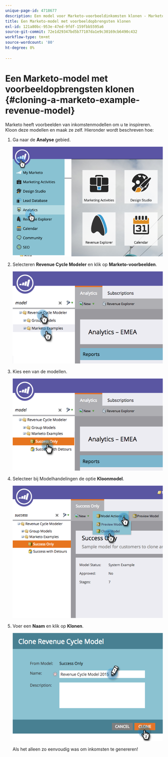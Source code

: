 ```yaml
---
unique-page-id: 4718677
description: Een model voor Marketo-voorbeeldinkomsten klonen - Marketo Docs - Productdocumentatie
title: Een Marketo-model met voorbeeldopbrengsten klonen
exl-id: 121a80bc-953e-47ed-9fdf-159fbb5595a6
source-git-commit: 72e1d29347bd5b77107da1e9c30169cb6490c432
workflow-type: tm+mt
source-wordcount: '80'
ht-degree: 0%

---
```


# Een Marketo-model met voorbeeldopbrengsten klonen {#cloning-a-marketo-example-revenue-model}

Marketo heeft voorbeelden van inkomstenmodellen om u te inspireren. Kloon deze modellen en maak ze zelf. Hieronder wordt beschreven hoe:

1. Ga naar de **Analyse** gebied.

   ![](assets/image2015-4-27-17-3a37-3a30.png)

1. Selecteren **Revenue Cycle Modeler** en klik op **Marketo-voorbeelden**.

   ![](assets/image2015-4-27-17-3a11-3a39.png)

1. Kies een van de modellen.

   ![](assets/image2015-4-27-17-3a33-3a11.png)

1. Selecteer bij Modelhandelingen de optie **Kloonmodel**.

   ![](assets/image2015-4-27-17-3a18-3a29.png)

1. Voer een **Naam** en klik op **Klonen**.

   ![](assets/image2015-4-27-17-3a20-3a22.png)

   Als het alleen zo eenvoudig was om inkomsten te genereren!
